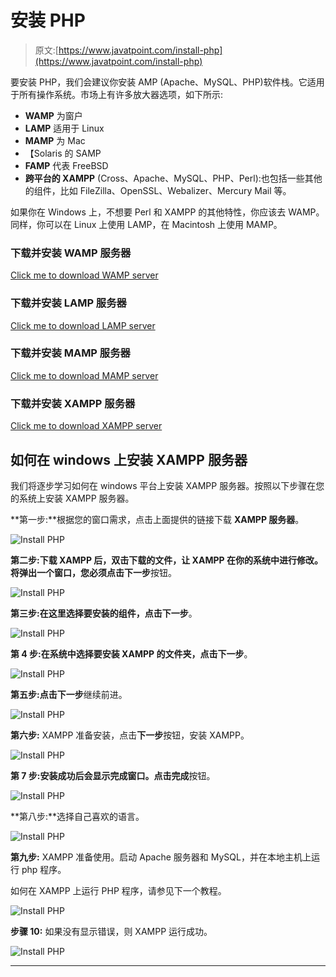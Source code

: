# 安装 PHP

> 原文:[https://www.javatpoint.com/install-php](https://www.javatpoint.com/install-php)

要安装 PHP，我们会建议你安装 AMP (Apache、MySQL、PHP)软件栈。它适用于所有操作系统。市场上有许多放大器选项，如下所示:

*   **WAMP** 为窗户
*   **LAMP** 适用于 Linux
*   **MAMP** 为 Mac
*   【Solaris 的 SAMP
*   **FAMP** 代表 FreeBSD
*   **跨平台的 XAMPP** (Cross、Apache、MySQL、PHP、Perl):也包括一些其他的组件，比如 FileZilla、OpenSSL、Webalizer、Mercury Mail 等。

如果你在 Windows 上，不想要 Perl 和 XAMPP 的其他特性，你应该去 WAMP。同样，你可以在 Linux 上使用 LAMP，在 Macintosh 上使用 MAMP。

### 下载并安装 WAMP 服务器

[Click me to download WAMP server](http://www.wampserver.com/en/)

### 下载并安装 LAMP 服务器

[Click me to download LAMP server](http://csg.sph.umich.edu/abecasis/LAMP/download/)

### 下载并安装 MAMP 服务器

[Click me to download MAMP server](https://www.mamp.info/en/downloads/)

### 下载并安装 XAMPP 服务器

[Click me to download XAMPP server](https://www.apachefriends.org/download.html)

## 如何在 windows 上安装 XAMPP 服务器

我们将逐步学习如何在 windows 平台上安装 XAMPP 服务器。按照以下步骤在您的系统上安装 XAMPP 服务器。

**第一步:**根据您的窗口需求，点击上面提供的链接下载 **XAMPP 服务器**。

![Install PHP](img/febfabe9ccdc3ae97a8d8437194bd6e3.png)

**第二步:**下载 XAMPP 后，双击下载的文件，让 XAMPP 在你的系统中进行修改。将弹出一个窗口，您必须点击**下一步**按钮。

![Install PHP](img/ef032cc8173057911512ce652b54448f.png)

**第三步:**在这里选择要安装的组件，点击**下一步**。

![Install PHP](img/0f44efb9057fe789265ab4c1a7cbfb75.png)

**第 4 步:**在系统中选择要安装 XAMPP 的文件夹，点击**下一步**。

![Install PHP](img/f68b3f5bb00cb8900bfb5827b7a13ed3.png)

**第五步:**点击**下一步**继续前进。

![Install PHP](img/cc45fe5a6f15046f6f705726e0e1425e.png)

**第六步:** XAMPP 准备安装，点击**下一步**按钮，安装 XAMPP。

![Install PHP](img/36932042e66aae970df5909fb10deeee.png)

**第 7 步:**安装成功后会显示完成窗口。点击**完成**按钮。

![Install PHP](img/69931da6d480ea31b821fcdeccbbdc48.png)

**第八步:**选择自己喜欢的语言。

![Install PHP](img/0bcbb1d4baa787f4fbd4a370deb81f4d.png)

**第九步:** XAMPP 准备使用。启动 Apache 服务器和 MySQL，并在本地主机上运行 php 程序。

如何在 XAMPP 上运行 PHP 程序，请参见下一个教程。

![Install PHP](img/6e89c37293180d29051f8cfb45bba8c8.png)

**步骤 10:** 如果没有显示错误，则 XAMPP 运行成功。

![Install PHP](img/268aa83baf45ee40e474e769bacb10c4.png)

* * *